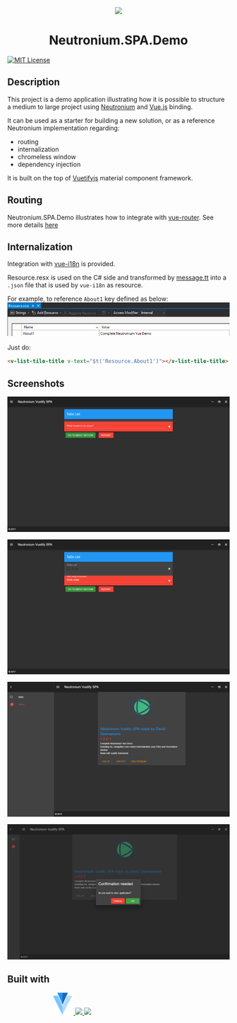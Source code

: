 <p align="center"><img width="100" src="https://raw.githubusercontent.com/NeutroniumCore/neutronium-vue/master/template/src/assets/logo.png"></p>
<h1 align="center">Neutronium.SPA.Demo</h1>


[![MIT License](https://img.shields.io/github/license/NeutroniumCore/Neutronium.SPA.Demo.svg)](https://github.com/NeutroniumCore/Neutronium.SPA.Demo/blob/master/LICENSE)

## Description

This project is a demo application illustrating how it is possible to structure a medium to large project using [Neutronium](https://github.com/NeutroniumCore/Neutronium) and [Vue.js](https://vuejs.org) binding.

It can be used as a starter for building a new solution, or as a reference Neutronium implementation regarding:
* routing
* internalization
* chromeless window
* dependency injection

It is built on the top of [Vuetifyjs](https://vuetifyjs.com) material component framework.


## Routing

Neutronium.SPA.Demo illustrates how to integrate with [vue-router](https://router.vuejs.org/en/).
See more details [here](./Documentation/Routing.md)

## Internalization

Integration with [vue-i18n](https://kazupon.github.io/vue-i18n/en/) is provided.


Resource.resx is used on the C# side and transformed by [message.tt](./Neutronium.SPA.Demo/View/Main/src/message.tt) into a `.json` file that is used by `vue-i18n` as resource.<br>

For example, to reference `About1` key defined as below:
<img src="./Screenshots/resource.png"><br>

Just do:

```HTML
<v-list-tile-title v-text="$t('Resource.About1')"></v-list-tile-title>
```


## Screenshots

<img src="./Screenshots/Screenshot1.png"><br>

<img src="./Screenshots/Screenshot2.png"><br>

<img src="./Screenshots/Screenshot3.png"><br>

<img src="./Screenshots/Screenshot5.png"><br>


## Built with

<p style="margin-left:100px;" align="">
<a href="https://vuetifyjs.com">
<img src="./Neutronium.SPA.Demo/View/Main/src/assets/v.png" height="50px">
</a>
<a href="https://github.com/NeutroniumCore/Neutronium">
<img src="https://raw.githubusercontent.com/NeutroniumCore/neutronium-vue/master/template/src/assets/logo.png" height="50px">
</a>
<a href="https://vuejs.org">
<img src="https://vuejs.org/images/logo.png" height="50px">
</a>
</p>




